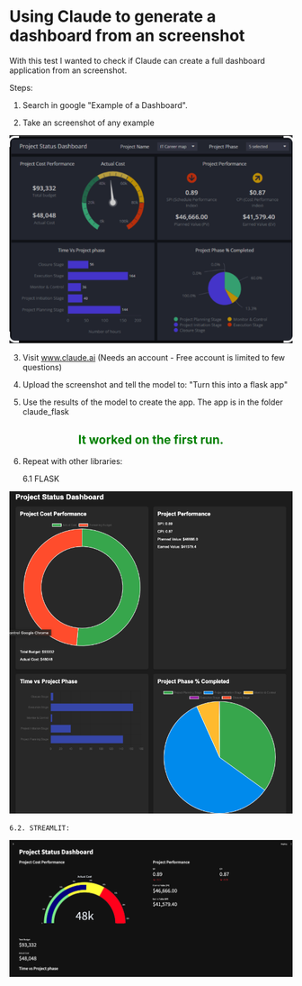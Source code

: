 # Using Claude to generate a dashboard from an screenshot

With this test I wanted to check if Claude can create a full dashboard application from an screenshot. 

Steps: 
1. Search in google "Example of a Dashboard". 

2. Take an screenshot of any example 

![alt text](images/TARGET_DASHBOARD.png "Title")

3. Visit www.claude.ai (Needs an account - Free account is limited to few questions) 

4. Upload the screenshot and tell the model to: "Turn this into a flask app"

5. Use the results of the model to create the app. The app is in the folder claude_flask

<h2 style = "text-align:center; color:green"> It worked on the first run. </h2> 

6. Repeat with other libraries: 
    
    6.1 FLASK

![alt text](images/RESULT_FLASK.png "Title")

    6.2. STREAMLIT: 

![alt text](images/RESULT_STREAMLIT.png "Title")




